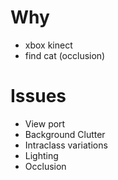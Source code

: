 # Why
- xbox kinect
- find cat (occlusion)

# Issues
- View port
- Background Clutter
- Intraclass variations
- Lighting
- Occlusion